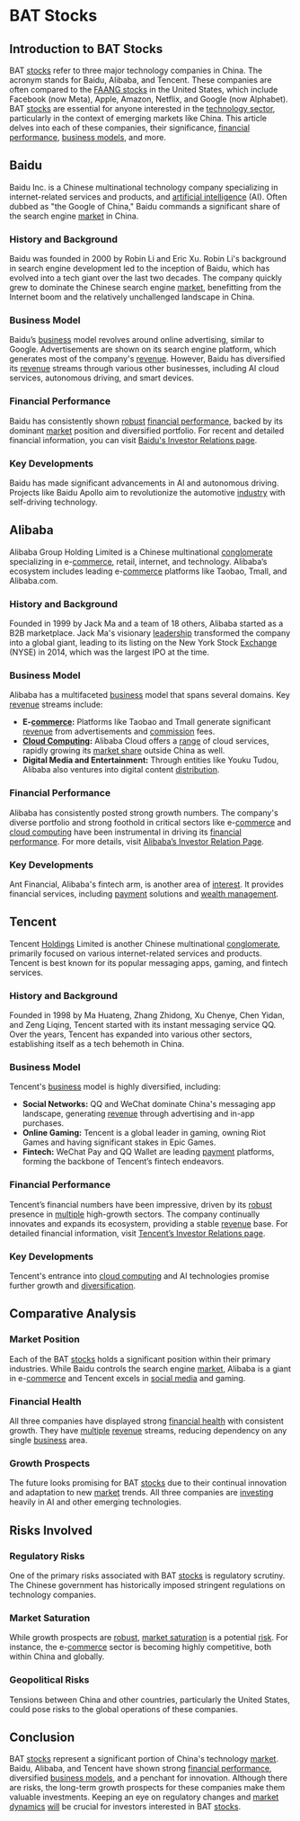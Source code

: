 # BAT Stocks

## Introduction to BAT Stocks

BAT [stocks](../s/stock.md) refer to three major technology companies in China. The acronym stands for Baidu, Alibaba, and Tencent. These companies are often compared to the [FAANG stocks](../f/faang_stocks.md) in the United States, which include Facebook (now Meta), Apple, Amazon, Netflix, and Google (now Alphabet). BAT [stocks](../s/stock.md) are essential for anyone interested in the [technology sector](../t/technology_sector.md), particularly in the context of emerging markets like China. This article delves into each of these companies, their significance, [financial performance](../f/financial_performance.md), [business models](../b/business_models.md), and more.

## Baidu

Baidu Inc. is a Chinese multinational technology company specializing in internet-related services and products, and [artificial intelligence](../a/artificial_intelligence_in_trading.md) (AI). Often dubbed as "the Google of China," Baidu commands a significant share of the search engine [market](../m/market.md) in China.

### History and Background

Baidu was founded in 2000 by Robin Li and Eric Xu. Robin Li's background in search engine development led to the inception of Baidu, which has evolved into a tech giant over the last two decades. The company quickly grew to dominate the Chinese search engine [market](../m/market.md), benefitting from the Internet boom and the relatively unchallenged landscape in China.

### Business Model

Baidu’s [business](../b/business.md) model revolves around online advertising, similar to Google. Advertisements are shown on its search engine platform, which generates most of the company's [revenue](../r/revenue.md). However, Baidu has diversified its [revenue](../r/revenue.md) streams through various other businesses, including AI cloud services, autonomous driving, and smart devices.

### Financial Performance

Baidu has consistently shown [robust](../r/robust.md) [financial performance](../f/financial_performance.md), backed by its dominant [market](../m/market.md) position and diversified portfolio. For recent and detailed financial information, you can visit [Baidu's Investor Relations page](https://ir.baidu.com/).

### Key Developments

Baidu has made significant advancements in AI and autonomous driving. Projects like Baidu Apollo aim to revolutionize the automotive [industry](../i/industry.md) with self-driving technology.

## Alibaba

Alibaba Group Holding Limited is a Chinese multinational [conglomerate](../c/conglomerate.md) specializing in e-[commerce](../c/commerce.md), retail, internet, and technology. Alibaba’s ecosystem includes leading e-[commerce](../c/commerce.md) platforms like Taobao, Tmall, and Alibaba.com.

### History and Background

Founded in 1999 by Jack Ma and a team of 18 others, Alibaba started as a B2B marketplace. Jack Ma's visionary [leadership](../l/leadership.md) transformed the company into a global giant, leading to its listing on the New York Stock [Exchange](../e/exchange.md) (NYSE) in 2014, which was the largest IPO at the time.

### Business Model

Alibaba has a multifaceted [business](../b/business.md) model that spans several domains. Key [revenue](../r/revenue.md) streams include:

- **E-[commerce](../c/commerce.md):** Platforms like Taobao and Tmall generate significant [revenue](../r/revenue.md) from advertisements and [commission](../c/commission.md) fees.
- **[Cloud Computing](../c/cloud_computing_in_trading.md):** Alibaba Cloud offers a [range](../r/range.md) of cloud services, rapidly growing its [market share](../m/market_share.md) outside China as well.
- **Digital Media and Entertainment:** Through entities like Youku Tudou, Alibaba also ventures into digital content [distribution](../d/distribution.md).
  
### Financial Performance

Alibaba has consistently posted strong growth numbers. The company's diverse portfolio and strong foothold in critical sectors like e-[commerce](../c/commerce.md) and [cloud computing](../c/cloud_computing_in_trading.md) have been instrumental in driving its [financial performance](../f/financial_performance.md). For more details, visit [Alibaba’s Investor Relation Page](https://www.alibabagroup.com/en/ir/home).

### Key Developments

Ant Financial, Alibaba's fintech arm, is another area of [interest](../i/interest.md). It provides financial services, including [payment](../p/payment.md) solutions and [wealth management](../w/wealth_management.md).

## Tencent

Tencent [Holdings](../h/holdings.md) Limited is another Chinese multinational [conglomerate](../c/conglomerate.md), primarily focused on various internet-related services and products. Tencent is best known for its popular messaging apps, gaming, and fintech services.

### History and Background

Founded in 1998 by Ma Huateng, Zhang Zhidong, Xu Chenye, Chen Yidan, and Zeng Liqing, Tencent started with its instant messaging service QQ. Over the years, Tencent has expanded into various other sectors, establishing itself as a tech behemoth in China.

### Business Model

Tencent's [business](../b/business.md) model is highly diversified, including:

- **Social Networks:** QQ and WeChat dominate China's messaging app landscape, generating [revenue](../r/revenue.md) through advertising and in-app purchases.
- **Online Gaming:** Tencent is a global leader in gaming, owning Riot Games and having significant stakes in Epic Games.
- **Fintech:** WeChat Pay and QQ Wallet are leading [payment](../p/payment.md) platforms, forming the backbone of Tencent’s fintech endeavors.

### Financial Performance

Tencent’s financial numbers have been impressive, driven by its [robust](../r/robust.md) presence in [multiple](../m/multiple.md) high-growth sectors. The company continually innovates and expands its ecosystem, providing a stable [revenue](../r/revenue.md) base. For detailed financial information, visit [Tencent’s Investor Relations page](https://www.tencent.com/en-us/investors.html).

### Key Developments

Tencent's entrance into [cloud computing](../c/cloud_computing_in_trading.md) and AI technologies promise further growth and [diversification](../d/diversification.md).

## Comparative Analysis

### Market Position

Each of the BAT [stocks](../s/stock.md) holds a significant position within their primary industries. While Baidu controls the search engine [market](../m/market.md), Alibaba is a giant in e-[commerce](../c/commerce.md) and Tencent excels in [social media](../s/social_media.md) and gaming.

### Financial Health

All three companies have displayed strong [financial health](../f/financial_health.md) with consistent growth. They have [multiple](../m/multiple.md) [revenue](../r/revenue.md) streams, reducing dependency on any single [business](../b/business.md) area.

### Growth Prospects

The future looks promising for BAT [stocks](../s/stock.md) due to their continual innovation and adaptation to new [market](../m/market.md) trends. All three companies are [investing](../i/investing.md) heavily in AI and other emerging technologies.

## Risks Involved

### Regulatory Risks

One of the primary risks associated with BAT [stocks](../s/stock.md) is regulatory scrutiny. The Chinese government has historically imposed stringent regulations on technology companies. 

### Market Saturation

While growth prospects are [robust](../r/robust.md), [market saturation](../m/market_saturation.md) is a potential [risk](../r/risk.md). For instance, the e-[commerce](../c/commerce.md) sector is becoming highly competitive, both within China and globally.

### Geopolitical Risks

Tensions between China and other countries, particularly the United States, could pose risks to the global operations of these companies.

## Conclusion

BAT [stocks](../s/stock.md) represent a significant portion of China's technology [market](../m/market.md). Baidu, Alibaba, and Tencent have shown strong [financial performance](../f/financial_performance.md), diversified [business models](../b/business_models.md), and a penchant for innovation. Although there are risks, the long-term growth prospects for these companies make them valuable investments. Keeping an eye on regulatory changes and [market dynamics](../m/market_dynamics.md) [will](../w/will.md) be crucial for investors interested in BAT [stocks](../s/stock.md).